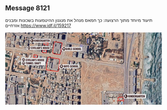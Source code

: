 ## Message 8121

תיעוד מיוחד מתוך הרצועה:
כך חמאס מנהל את מנגנון ההיטמעות בשכונות ומבנים אזרחיים
https://www.idf.il/159217

![Photo](./8121/8121_photo.jpg)

